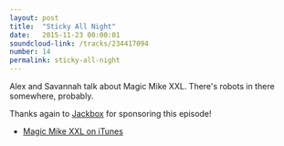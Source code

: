 ```yaml
---
layout: post
title:  "Sticky All Night"
date:   2015-11-23 00:00:01
soundcloud-link: /tracks/234417094
number: 14
permalink: sticky-all-night
---
```


Alex and Savannah talk about Magic Mike XXL. There's robots in there somewhere, probably.

Thanks again to [Jackbox](http://jackboxgames.com/) for sponsoring this episode!

- [Magic Mike XXL on iTunes](https://itunes.apple.com/us/movie/magic-mike-xxl/id1008667548)
